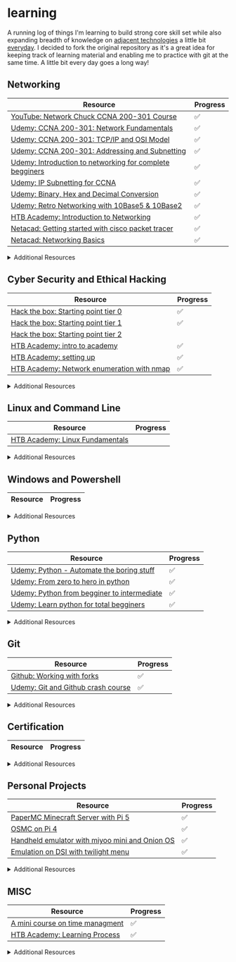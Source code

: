 # learning

A running log of things I'm learning to build strong core skill set while also expanding breadth of knowledge on [adjacent technologies](http://www.effectiveengineer.com/blog/master-adjacent-disciplines) a little bit [everyday](https://jamesclear.com/continuous-improvement). I decided to fork the original repository as it's a great idea for keeping track of learning material and enabling me to practice with git at the same time. A little bit every day goes a long way!

## Networking

|Resource|Progress|
|---|---|
|[YouTube: Network Chuck CCNA 200-301 Course](https://www.youtube.com/playlist?list=PLIhvC56v63IJVXv0GJcl9vO5Z6znCVb1P)|✅|
|[Udemy: CCNA 200-301: Network Fundamentals](https://www.udemy.com/course/free-ccna-200-301-network-fundamentals/)|✅|
|[Udemy: CCNA 200-301: TCP/IP and OSI Model](https://www.udemy.com/course/free-ccna-200-301-course-tcpip-and-osi-models-explained/)|✅|
|[Udemy: CCNA 200-301: Addressing and Subnetting](https://www.udemy.com/course/ccna-ip-addressing-and-subnetting-practical-exam-prep/)|✅|
|[Udemy: Introduction to networking for complete begginers](https://www.udemy.com/course/introduction-to-networking-for-complete-beginners/)|✅|
|[Udemy: IP Subnetting for CCNA](https://www.udemy.com/course/ip-subnetting-demystified/)|✅|
|[Udemy: Binary, Hex and Decimal Conversion](https://www.udemy.com/course/ccna-200-301-binary-hexadecimal-decimal-/)|✅|
|[Udemy: Retro Networking with 10Base5 & 10Base2](https://www.udemy.com/course/retro-networking-with-10base5-10base2/)|✅|
|[HTB Academy: Introduction to Networking](https://academy.hackthebox.com/module/details/34)|✅|
|[Netacad: Getting started with cisco packet tracer](https://www.netacad.com/courses/getting-started-cisco-packet-tracer?courseLang=en-US)|✅|
|[Netacad: Networking Basics](https://www.netacad.com/courses/networking-basics?courseLang=en-US)|✅|

<details>
<summary>Additional Resources</summary>

|Resource|Progress|
|---|---|

</details>

## Cyber Security and Ethical Hacking

|Resource|Progress|
|---|---|
|[Hack the box: Starting point tier 0](https://app.hackthebox.com/starting-point)|✅|
|[Hack the box: Starting point tier 1](https://app.hackthebox.com/starting-point)|✅|
|[Hack the box: Starting point tier 2](https://app.hackthebox.com/starting-point)| |
|[HTB Academy: intro to academy](https://academy.hackthebox.com/module/details/15)|✅|
|[HTB Academy: setting up](https://academy.hackthebox.com/module/details/87)|✅|
|[HTB Academy: Network enumeration with nmap](https://academy.hackthebox.com/module/details/19)|✅|

<details>
<summary>Additional Resources</summary>

|Resource|Progress|
|---|---|

</details>

## Linux and Command Line

|Resource|Progress|
|---|---|
|[HTB Academy: Linux Fundamentals](https://academy.hackthebox.com/module/details/18)| |

<details>
<summary>Additional Resources</summary>

|Resource|Progress|
|---|---|

</details>

## Windows and Powershell

|Resource|Progress|
|---|---|

<details>
<summary>Additional Resources</summary>

|Resource|Progress|
|---|---|

</details>

## Python

|Resource|Progress|
|---|---|
|[Udemy: Python - Automate the boring stuff](https://www.udemy.com/course/automate/?couponCode=ST18MT62524)|✅|
|[Udemy: From zero to hero in python](https://www.udemy.com/course/complete-python-bootcamp/?couponCode=ST18MT62524)|✅|
|[Udemy: Python from begginer to intermediate](https://www.udemy.com/course/python-from-beginner-to-expert-starter-free/)|✅|
|[Udemy: Learn python for total begginers](https://www.udemy.com/course/python-3-for-total-beginners/)|✅|


<details>
<summary>Additional Resources</summary>

|Resource|Progress|
|---|---|

</details>

## Git

|Resource|Progress|
|---|---|
|[Github: Working with forks](https://docs.github.com/en/pull-requests/collaborating-with-pull-requests/working-with-forks)|✅|
|[Udemy: Git and Github crash course](https://www.udemy.com/course/git-and-github-crash-course-creating-a-repository-from-scratch/)|✅|

<details>
<summary>Additional Resources</summary>

|Resource|Progress|
|---|---|
|[Career Foundry: Git Commit Command](https://careerfoundry.com/en/blog/web-development/git-commit-command/)|✅|


</details>

## Certification

|Resource|Progress|
|---|---|

<details>
<summary>Additional Resources</summary>

|Resource|Progress|
|---|---|

</details>

## Personal Projects

|Resource|Progress|
|---|---|
|[PaperMC Minecraft Server with Pi 5](https://papermc.io/)|✅|
|[OSMC on Pi 4](https://osmc.tv/)|✅|
|[Handheld emulator with miyoo mini and Onion OS](https://onionui.github.io/)|✅|
|[Emulation on DSI with twilight menu](https://wiki.ds-homebrew.com/twilightmenu/installing-dsi)|✅|
<details>
<summary>Additional Resources</summary>

|Resource|Progress|
|---|---|
|[Minecraft Server Raspberry Pi](https://raspberrytips.com/minecraft-server-raspberry-pi/)|✅|
|[PaperMC Docs](https://docs.papermc.io/paper/getting-started)|✅|
</details>


## MISC

|Resource|Progress|
|---|---|
|[A mini course on time managment](https://www.udemy.com/course/manageyourtime/)|✅|
|[HTB Academy: Learning Process](https://academy.hackthebox.com/module/details/9)|✅|

<details>
<summary>Additional Resources</summary>

|Resource|Progress|
|---|---|

</details>
